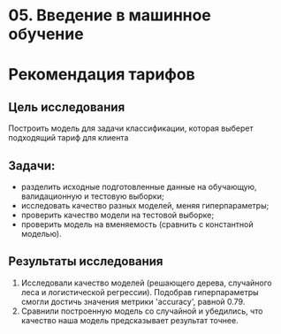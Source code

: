 # 05. Введение в машинное обучение

# Рекомендация тарифов

## Цель исследования
Построить модель для задачи классификации, которая выберет подходящий тариф для клиента

## Задачи:
   - разделить исходные подготовленные данные на обучающую, валидационную и тестовую выборки;
   - исследовать качество разных моделей, меняя гиперпараметры;
   - проверить качество модели на тестовой выборке;
   - проверить модель на вменяемость (сравнить с константной моделью).

## Результаты исследования

1. Исследовали качество моделей (решающего дерева, случайного леса и логистической регрессии). Подобрав гиперпараметры смогли достичь значения метрики 'accuracy', равной 0.79.
2. Сравнили построенную модель со случайной и убедились, что качество наша модель предсказывает результат точнее.